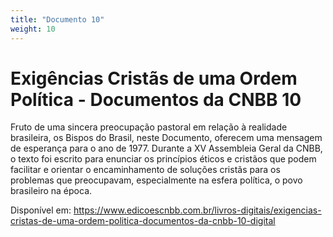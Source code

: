 ```yaml
---
title: "Documento 10"
weight: 10
---
```


# Exigências Cristãs de uma Ordem Política - Documentos da CNBB 10

Fruto de uma sincera preocupação pastoral em relação à realidade brasileira, os Bispos do Brasil, neste Documento, oferecem uma mensagem de esperança para o ano de 1977. Durante a XV Assembleia Geral da CNBB, o texto foi escrito para enunciar os princípios éticos e cristãos que podem facilitar e orientar o encaminhamento de soluções cristãs para os problemas que preocupavam, especialmente na esfera política, o povo brasileiro na época.

Disponível em: https://www.edicoescnbb.com.br/livros-digitais/exigencias-cristas-de-uma-ordem-politica-documentos-da-cnbb-10-digital
